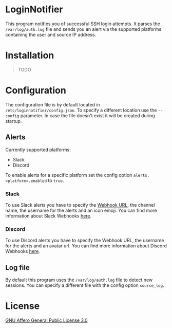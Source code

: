 # LoginNotifier

This program notifies you of successful SSH login attempts. It parses the `/var/log/auth.log` file and sends you an alert via the supported platforms containing the user and source IP address.

# Installation

> TODO

# Configuration

The configuration file is by default located in `/etc/loginnotifier/config.json`. To specify a different location use the `--config` parameter.
In case the file doesn't exist it will be created during startup.

## Alerts

Currently supported platforms:
- Slack
- Discord

To enable alerts for a specific platform set the config option `alerts.<platform>.enabled` to `true`.

### Slack

To use Slack alerts you have to specify the [Webhook URL](https://my.slack.com/services/new/incoming-webhook/), the channel name, the username for the alerts and an icon emoji. You can find more information about Slack Webhooks [here](https://api.slack.com/incoming-webhooks).

### Discord

To use Discord alerts you have to specify the Webhook URL, the username for the alerts and an avatar url. You can find more information about Discord Webhooks [here](https://support.discordapp.com/hc/en-us/articles/228383668-Intro-to-Webhooks).

## Log file

By default this program uses the `/var/log/auth.log` file to detect new sessions. You can specify a different file with the config option `source_log`.

# License

[GNU Affero General Public License 3.0](https://www.gnu.org/licenses/agpl-3.0.en.html)